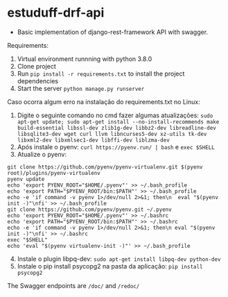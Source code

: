 # estuduff-drf-api

  - Basic implementation of django-rest-framework API with swagger.


Requirements:
  1. Virtual environment runnning with python 3.8.0
  2. Clone project
  3. Run `pip install -r requirements.txt` to install the project dependencies
  3. Start the server `python manage.py runserver`
  
Caso ocorra algum erro na instalação do requirements.txt no Linux:
  1. Digite o seguinte comando no cmd fazer algumas atualizações: `sudo apt-get update; sudo apt-get install --no-install-recommends make build-essential libssl-dev zlib1g-dev libbz2-dev libreadline-dev libsqlite3-dev wget curl llvm libncurses5-dev xz-utils tk-dev libxml2-dev libxmlsec1-dev libffi-dev liblzma-dev`
  2. Após instale o pyenv: `curl https://pyenv.run/ | bash` e `exec $SHELL`
  3. Atualize o pyenv: 
  
    git clone https://github.com/pyenv/pyenv-virtualenv.git $(pyenv root)/plugins/pyenv-virtualenv
    pyenv update
    echo 'export PYENV_ROOT="$HOME/.pyenv"' >> ~/.bash_profile
    echo 'export PATH="$PYENV_ROOT/bin:$PATH"' >> ~/.bash_profile
    echo -e 'if command -v pyenv 1>/dev/null 2>&1; then\n  eval "$(pyenv init -)"\nfi' >> ~/.bash_profile
    git clone https://github.com/pyenv/pyenv.git ~/.pyenv
    echo 'export PYENV_ROOT="$HOME/.pyenv"' >> ~/.bashrc
    echo 'export PATH="$PYENV_ROOT/bin:$PATH"' >> ~/.bashrc
    echo -e 'if command -v pyenv 1>/dev/null 2>&1; then\n eval "$(pyenv init -)"\nfi' >> ~/.bashrc
    exec "$SHELL"
    echo 'eval "$(pyenv virtualenv-init -)"' >> ~/.bash_profile
    
  4. Instale o plugin libpq-dev: `sudo apt-get install libpq-dev python-dev`
  5. Instale o pip install psycopg2 na pasta da aplicação: `pip install psycopg2`
  
 
The Swagger endpoints are `/doc/` and `/redoc/`
